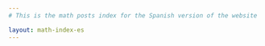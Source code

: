 ```yaml
---
# This is the math posts index for the Spanish version of the website

layout: math-index-es
---
```

